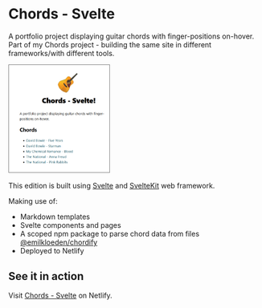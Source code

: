 # Chords - Svelte

A portfolio project displaying guitar chords with finger-positions on-hover. Part of my Chords project - building the same site in different frameworks/with different tools.

<img src="screenshot.png" alt="Screenshot" title="Screenshot of Chords - Svelte main page" width="200px" style="border: 1px solid grey">

This edition is built using [Svelte](https://svelte.dev/) and [SvelteKit](https://kit.svelte.dev/) web framework.

Making use of:

- Markdown templates
- Svelte components and pages
- A scoped npm package to parse chord data from files [@emilkloeden/chordify](https://www.npmjs.com/package/@emilkloeden/chordify)
- Deployed to Netlify

## See it in action

Visit [Chords - Svelte](https://adorable-liger-1769be.netlify.app/) on Netlify.
